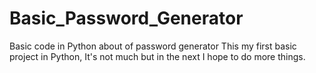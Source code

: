 # Basic_Password_Generator
Basic code in Python about of password generator
This my first basic project in Python, It's not much but in the next I hope to do more things.
